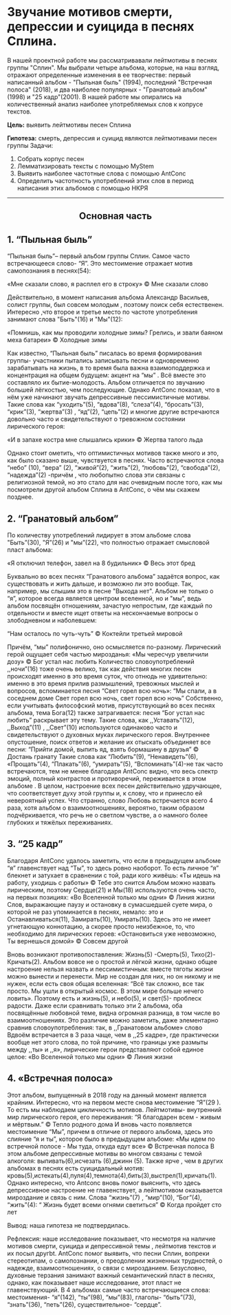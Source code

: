 <h1> Звучание мотивов смерти, депрессии и суицида в песнях Сплина.</h1>

В нашей проектной работе мы рассматривавали лейтмотивы в песнях группы "Сплин". Мы выбрали четыре альбома, которые, на наш взгляд, отражают определенные изменения в ее творчестве: первый написанный альбом - "Пыльная быль" (1994), последний "Встречная полоса" (2018), и два наиболее популярных - "Гранатовый альбом" (1998) и "25 кадр"(2001). В нашей работе мы опирались на количественный анализ наиболее употребляемых слов к копрусе текстов.  

**Цель:** выявить лейтмотивы песен Сплина 

**Гипотеза:** смерть, депрессия и суицид являются лейтмотивами песен группы 
Задачи:
1.	Собрать корпус песен 
2.	Лемматизировать тексты с помощью MyStem 
3.	Выявить наиболее частотные слова с помощью AntConc
4.	Определить частотность употреблений этих слов в период написания этих альбомов с помощью НКРЯ

<hr>

  <h2> <center> Основная часть </center>


<h2> 1. “Пыльная быль”</h2>

“Пыльная быль”– первый альбом группы Сплин. Самое часто встречающееся слово- “Я”. Это местоимение отражает мотив самопознания в песнях(54):

«Мне сказали слово, я расплел его в строку»
 © Мне сказали слово
 
Действительно, в момент написания альбома Александр Васильев, солист группы, был совсем молодым , поэтому поиск себя естественен. Интересно ,что второе и третье место по частоте употребления занимают слова "Быть"(16) и "Мы"(12):

«Помнишь, как мы проводили холодные зимы?
Грелись, и звали баяном меха батареи»
 © Холодные зимы 
 
Как известно, “Пыльная быль” писалась во время формирования группы- участники пытались записывать песни и одновременно зарабатывать на жизнь, в то время была важна взаимоподдержка и концентрация на общем будущем: акцент на “мы” . Всё вместе это составляло их бытие-молодость.
Альбом отличается по звучанию большей лёгкостью, чем последующие. Однако AntConc показал, что в нём уже начинают звучать депрессивные пессимистичные мотивы. Такие слова как “уходить”(5), “вдова”(8), “слеза”(4), “бросать”(3), “крик”(3), “жертва”(3) , “яд”(2), “цепь”(2) и многие другие встречаются довольно часто и свидетельствуют о тревожном состоянии лирического героя:

«И в запахе костра мне слышались крики»
 © Жертва талого льда
 
Однако стоит ометить, что оптимистичных мотивов также много и это, как было сказано выше, чувствуется в песнях. Часто встречаются слова “небо” (10), “вера” (2), “живой”(2), “жить”(2), “любовь”(2), “свобода”(2), “надежда”(2)  -причём , что любопытно слова эти связаны с религиозной темой, но это стало для нас очевидным после того, как мы посмотрели другой альбом Сплина в AntConc, о чём  мы скажем позднее.

<h2> 2. “Гранатовый альбом” </h2>

По количеству употреблений лидирует в этом альбоме слова "Быть”(30), "Я”(26) и "мы”(22), что полностью отражает смысловой пласт альбома:

«Я отключил телефон, завел на 8 будильник»
 © Весь этот бред
 
Буквально во всех песнях “Гранатового альбома” задаётся вопрос, как существовать и жить дальше, и возможно ли это вообще. Так, например, мы слышим это в песне "Выхода нет". Альбом не только о “я”, которое всегда является центром вселенной, но и "мы”, ведь альбом посвящён отношениям, зачастую непростым, где каждый по отдельности и вместе ищет ответы на нескончаемые вопросы о злободневном и наболевшем:

“Нам осталось по чуть-чуть”
 © Коктейли третьей мировой
 
Причём, “мы” полифонично, оно осмысляется  по-разному. Лирический герой ощущает себя частью мирозданья:
«Мы чересчур увеличили дозу»
 © Бог устал нас любить
Количество словоупотреблений ,,ночи”(16) тоже очень велико, так как действия многих песен происходят именно в это время суток, что отнюдь не удивительно: именно в это время прилив размышлений, тревожных мыслей и вопросов, вспоминается песня “Свет горел всю ночь»:
“Мы спали, а в соседнем доме
Свет горел всю ночь, свет горел всю ночь”
Собственно, если учитывать философский мотив, присутствующий во всех песнях альбома, тема Бога(12) также затрагивается: песня  “Бог устал нас любить” раскрывает эту тему. Такие слова, как ,,Уставать”(12), ,,Выход”(11) , ,,Свет”(10) используются одинаково часто и свидетельствуют о духовных муках лирического героя. Внутреннее опустошение, поиск ответов и желание их отыскать объединяет все песни:
“Прийти домой, выпить яд, взять бормашину в друзья”
© Достань гранату
Такие слова как “Любить”(9), “Ненавидеть”(6), «Прощать”(4), “Плакать”(6), “умирать”(5), “Вспоминать”(4)-не так часто встречаются, тем не менее благодаря AntConc видно, что весь спектр эмоций, полный контрастов и противоречий, переживается в этом альбоме .
В целом, настроение всех песен действительно удручающее, что соответствует духу этой группы и, к слову, что и принесло ей невероятный успех.
Что странно, слово Любовь встречается всего 4 раза, хотя альбом о взаимоотношениях, вероятно, таким образом подчёркивается, что речь не о светлом чувcтве, а о намного более глубоких и тяжёлых переживаниях.
 
 <h2> 3. “25 кадр” </h2>

Благодаря AntConc удалось заметить, что если в предыдущем альбоме “я” главенствует над “Ты”, то здесь ровно наоборот. То есть личное “я” блекнет и затухает в сравнении с той, ради кого живёшь:
«Ты идешь на работу, уходишь с работы»
 © Тебе это снится
 Альбом можно назвать лирическим, поэтому Сердце(21) и Мы(18) используются очень часто, на первых позициях:
«Во Вселенной только мы одни»
© Линия жизни
Слов, выражающие паузу и остановку в сумасшедшей суете мира, о которой не раз упоминается в песнях, немало: это и Останавливаться(11), Замирать(10), Умирать(10). Здесь это не имеет угнетающую коннотацию, а скорее просто неизбежное, то, что необходимо для лирических героев:
«Остановиться уже невозможно,
Ты вернешься домой»
© Совсем другой

Вновь возникают противопоставления: Жизнь(5) -Смерть(5), Тихо(2)-Кричать(2). Альбом вовсе не о простой и лёгкой жизни, однако общее настроение нельзя назвать и пессимистичным: вместе тяготы жизни можно вынести и перенести. Мир не создан для них, но он никому и не нужен, если есть своя общая вселенная: 
“Всё так сложно, все так пpосто.
 Мы yшли в откpытый космос.
 В этом миpе больше нечего ловить».
Поэтому есть и жизнь(5), и небо(5), и свет(5)- проблеск радости.
Даже если сравнивать только эти 2 альбома, оба посвящённые любовной теме, видна огромная разница, в том числе во взаимоотношениях. Это различие можно заметить, даже элементарно сравнив словоупотребления: так, в ,,Гранатовом альбоме» слово Вдвоём встречается в 3 раза чаще, чем в ,,25 кадре», где практически вообще нет этого слова, по той причине, что границы уже размыты между ,,ты» и ,,я», лирические герои представляют собой единое целое:
«Во Вселенной только мы одни»
© Линия жизни

<h2> 4. «Встречная полоса» </h2>

Этот альбом, выпущенный в  2018 году на данный момент является крайним. Интересно, что на первом месте снова местоимение “Я”(29 ). То есть мы наблюдаем цикличность мотивов. Лейтмотивы-  внутренний мир лирического героя, его переживания:
“Я благодарен всем - живым и мёртвым.”
© Тепло родного дома
И вновь часто появляется местоимение “Мы”, причем  в отличие от первого альбома, здесь это слияние “я и ты”, которое было в предыдущем альбоме:
«Мы идем по встречной полосе - 
Мы туда, откуда едут все»
© Встречная полоса
В этом альбоме  депрессивные мотивы во многом связаны с темой алкоголя:  выпивать(6),исчезать (6),джинн (5). Также ярче , чем в других альбомах в песнях есть суицидальный мотив: кровь(5),истекать(4),пуля(4),темнота(4),бить(3),выстрел(1),кричать(1).
Однако интересно, что Antconc вновь помог выяснить, что здесь депрессивное настроение не главенствует, а лейтмотивом оказывается мироздание и связь с ним. Слова “жизнь”(7) , “мир”(10), “Бог”(4), “жить”(4):
“ Жизнь будет всеми огнями светиться”
© Когда пройдет сто лет

Вывод: наша гипотеза не подтвердилась.

Рефлексия: наше исследование показывает, что несмотря на наличие мотивов смерти, суицида и депрессивной темы , лейтмотив текстов и их посыл другbt. AntConc помог выявить, что песни Сплин, вопреки стереотипам, о самопознании, о преодолении жизненных трудностей, о надежде, взаимоотношениях, о связи с мирозданием. Безусловно, духовные терзания занимают важный семантический пласт в песнях, однако, как показывает наше исследование, этот пласт не главенствующий.  В 4 альбомах самые часто встречающиеся слова: местоимения- “я”(142), “ты”(98), “мы”(83),  глаголы- “быть”(73), “знать”(36), “петь”(26), существительное- “сердце”. 


